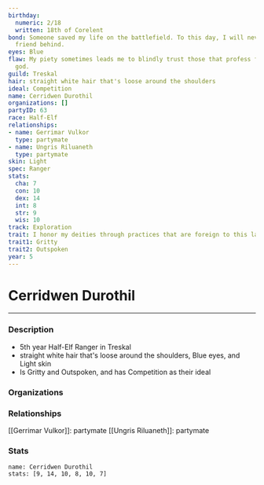 ```yaml
---
birthday:
  numeric: 2/18
  written: 18th of Corelent
bond: Someone saved my life on the battlefield. To this day, I will never leave a
  friend behind.
eyes: Blue
flaw: My piety sometimes leads me to blindly trust those that profess faith in my
  god.
guild: Treskal
hair: straight white hair that's loose around the shoulders
ideal: Competition
name: Cerridwen Durothil
organizations: []
partyID: 63
race: Half-Elf
relationships:
- name: Gerrimar Vulkor
  type: partymate
- name: Ungris Riluaneth
  type: partymate
skin: Light
spec: Ranger
stats:
  cha: 7
  con: 10
  dex: 14
  int: 8
  str: 9
  wis: 10
track: Exploration
trait: I honor my deities through practices that are foreign to this land.
trait1: Gritty
trait2: Outspoken
year: 5
---
```

# Cerridwen Durothil
---
### Description
- 5th year Half-Elf Ranger in Treskal
- straight white hair that's loose around the shoulders, Blue eyes, and Light skin
- Is Gritty and Outspoken, and has Competition as their ideal

### Organizations
### Relationships
[[Gerrimar Vulkor]]: partymate
[[Ungris Riluaneth]]: partymate
### Stats
```statblock
name: Cerridwen Durothil
stats: [9, 14, 10, 8, 10, 7]
```